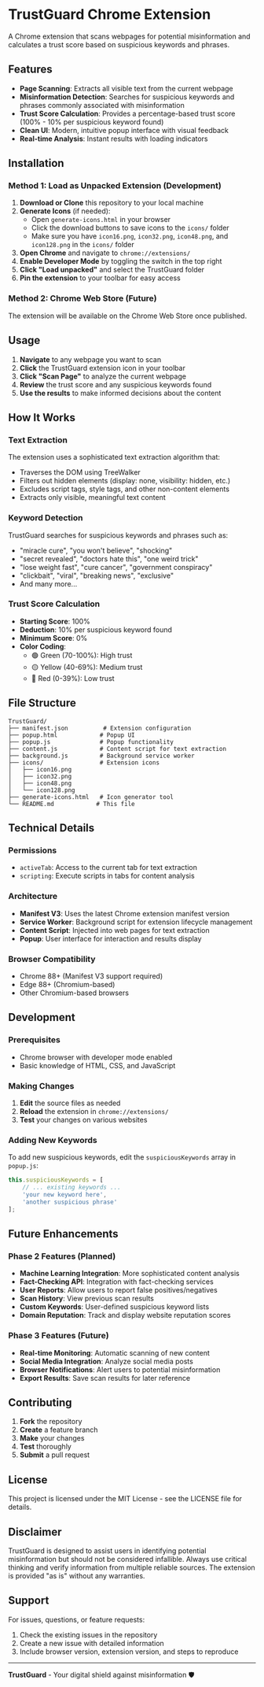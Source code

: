 # TrustGuard Chrome Extension

A Chrome extension that scans webpages for potential misinformation and calculates a trust score based on suspicious keywords and phrases.

## Features

- **Page Scanning**: Extracts all visible text from the current webpage
- **Misinformation Detection**: Searches for suspicious keywords and phrases commonly associated with misinformation
- **Trust Score Calculation**: Provides a percentage-based trust score (100% - 10% per suspicious keyword found)
- **Clean UI**: Modern, intuitive popup interface with visual feedback
- **Real-time Analysis**: Instant results with loading indicators

## Installation

### Method 1: Load as Unpacked Extension (Development)

1. **Download or Clone** this repository to your local machine
2. **Generate Icons** (if needed):
   - Open `generate-icons.html` in your browser
   - Click the download buttons to save icons to the `icons/` folder
   - Make sure you have `icon16.png`, `icon32.png`, `icon48.png`, and `icon128.png` in the `icons/` folder
3. **Open Chrome** and navigate to `chrome://extensions/`
4. **Enable Developer Mode** by toggling the switch in the top right
5. **Click "Load unpacked"** and select the TrustGuard folder
6. **Pin the extension** to your toolbar for easy access

### Method 2: Chrome Web Store (Future)

The extension will be available on the Chrome Web Store once published.

## Usage

1. **Navigate** to any webpage you want to scan
2. **Click** the TrustGuard extension icon in your toolbar
3. **Click "Scan Page"** to analyze the current webpage
4. **Review** the trust score and any suspicious keywords found
5. **Use the results** to make informed decisions about the content

## How It Works

### Text Extraction
The extension uses a sophisticated text extraction algorithm that:
- Traverses the DOM using TreeWalker
- Filters out hidden elements (display: none, visibility: hidden, etc.)
- Excludes script tags, style tags, and other non-content elements
- Extracts only visible, meaningful text content

### Keyword Detection
TrustGuard searches for suspicious keywords and phrases such as:
- "miracle cure", "you won't believe", "shocking"
- "secret revealed", "doctors hate this", "one weird trick"
- "lose weight fast", "cure cancer", "government conspiracy"
- "clickbait", "viral", "breaking news", "exclusive"
- And many more...

### Trust Score Calculation
- **Starting Score**: 100%
- **Deduction**: 10% per suspicious keyword found
- **Minimum Score**: 0%
- **Color Coding**:
  - 🟢 Green (70-100%): High trust
  - 🟡 Yellow (40-69%): Medium trust
  - 🔴 Red (0-39%): Low trust

## File Structure

```
TrustGuard/
├── manifest.json          # Extension configuration
├── popup.html            # Popup UI
├── popup.js              # Popup functionality
├── content.js            # Content script for text extraction
├── background.js         # Background service worker
├── icons/                # Extension icons
│   ├── icon16.png
│   ├── icon32.png
│   ├── icon48.png
│   └── icon128.png
├── generate-icons.html   # Icon generator tool
└── README.md            # This file
```

## Technical Details

### Permissions
- `activeTab`: Access to the current tab for text extraction
- `scripting`: Execute scripts in tabs for content analysis

### Architecture
- **Manifest V3**: Uses the latest Chrome extension manifest version
- **Service Worker**: Background script for extension lifecycle management
- **Content Script**: Injected into web pages for text extraction
- **Popup**: User interface for interaction and results display

### Browser Compatibility
- Chrome 88+ (Manifest V3 support required)
- Edge 88+ (Chromium-based)
- Other Chromium-based browsers

## Development

### Prerequisites
- Chrome browser with developer mode enabled
- Basic knowledge of HTML, CSS, and JavaScript

### Making Changes
1. **Edit** the source files as needed
2. **Reload** the extension in `chrome://extensions/`
3. **Test** your changes on various websites

### Adding New Keywords
To add new suspicious keywords, edit the `suspiciousKeywords` array in `popup.js`:

```javascript
this.suspiciousKeywords = [
    // ... existing keywords ...
    'your new keyword here',
    'another suspicious phrase'
];
```

## Future Enhancements

### Phase 2 Features (Planned)
- **Machine Learning Integration**: More sophisticated content analysis
- **Fact-Checking API**: Integration with fact-checking services
- **User Reports**: Allow users to report false positives/negatives
- **Scan History**: View previous scan results
- **Custom Keywords**: User-defined suspicious keyword lists
- **Domain Reputation**: Track and display website reputation scores

### Phase 3 Features (Future)
- **Real-time Monitoring**: Automatic scanning of new content
- **Social Media Integration**: Analyze social media posts
- **Browser Notifications**: Alert users to potential misinformation
- **Export Results**: Save scan results for later reference

## Contributing

1. **Fork** the repository
2. **Create** a feature branch
3. **Make** your changes
4. **Test** thoroughly
5. **Submit** a pull request

## License

This project is licensed under the MIT License - see the LICENSE file for details.

## Disclaimer

TrustGuard is designed to assist users in identifying potential misinformation but should not be considered infallible. Always use critical thinking and verify information from multiple reliable sources. The extension is provided "as is" without any warranties.

## Support

For issues, questions, or feature requests:
1. Check the existing issues in the repository
2. Create a new issue with detailed information
3. Include browser version, extension version, and steps to reproduce

---

**TrustGuard** - Your digital shield against misinformation 🛡️